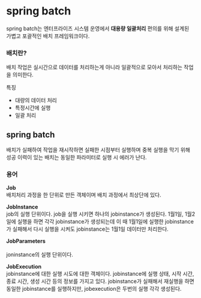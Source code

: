 # spring batch
spring batch는 엔터프라이즈 시스템 운영에서 **대용량 일괄처리** 편의를 위해 설계된 가볍고 포괄적인 배치 프레임워크이다.

### 배치란?
배치 작업은 실시간으로 데이터를 처리하는게 아니라 일괄적으로 모아서 처리하는 작업을 의미한다.

특징
- 대량의 데이터 처리
- 특정시간에 실행
- 일괄 처리

## spring batch
배치가 실패하여 작업을 재시작하면 실패한 시점부터 실행하며 중복 실행을 막기 위해 성공 이력이 있는 배치는 동일한 파라미터로 실행 시 에러가 난다.
### 용어

**Job** <br/>
배치처리 과정을 한 단위로 만든 객체이며 배치 과정에서 최상단에 있다.

**JobInstance** <br/>
job의 실행 단위이다. job을 실행 시키면 하나의 jobinstance가 생성된다.
1월1일, 1월2일에 실행을 하면 각각 jobinstance가 생성되는데 이 때 1월1일에 실행한 jobinstance가 실패해서 다시 실행을 시켜도 jobinstance는 1월1일 데이터만 처리한다.

**JobParameters**<br/><br>
joninstance의 실행 단위이다.

**JobExecution** <br/>
jobinstance에 대한 실행 시도에 대한 객체이다. jobinstance에 실행 상태, 시작 시간, 종료 시간, 생성 시간 등의 정보를 가지고 있다.
jobinstance가 실패해서 재실행을 하면 동일한 jobinstance를 실행하지만, jobexecution은 두번의 실행 각각 생성된다. 


